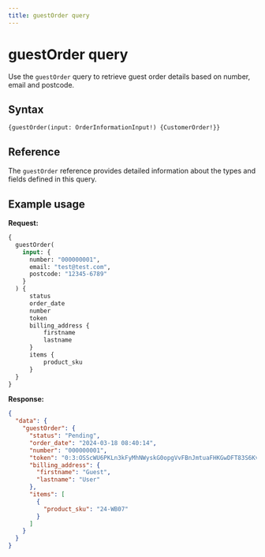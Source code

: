 ```yaml
---
title: guestOrder query
---
```


# guestOrder query

Use the `guestOrder` query to retrieve guest order details based on number, email and postcode.

## Syntax

`{guestOrder(input: OrderInformationInput!) {CustomerOrder!}}`

## Reference

The `guestOrder` reference provides detailed information about the types and fields defined in this query.

## Example usage

**Request:**

```graphql
{
  guestOrder(
    input: {
      number: "000000001",
      email: "test@test.com",
      postcode: "12345-6789"
    }
  ) {
      status
      order_date
      number
      token
      billing_address {
          firstname
          lastname
      }
      items {
          product_sku
      }
  }
}
```

**Response:**

```json
{
  "data": {
    "guestOrder": {
      "status": "Pending",
      "order_date": "2024-03-18 08:40:14",
      "number": "000000001",
      "token": "0:3:OSScWU6PKLn3kFyMhNWyskG0opgVvFBnJmtuaFHKGwDFT83S6Kv9U39iYwixuU+vhwDz2AF4pCs3GtLhHbQ=",
      "billing_address": {
        "firstname": "Guest",
        "lastname": "User"
      },
      "items": [
        {
          "product_sku": "24-WB07"
        }
      ]
    }
  }
}
```

